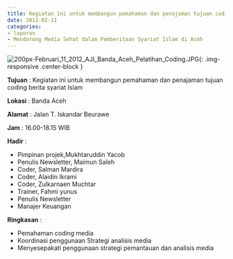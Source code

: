 ```yaml
---
title: Kegiatan ini untuk membangun pemahaman dan penajaman tujuan coding berita syariat Islam
date: 2012-02-11
categories:
- laporan
- Mendorong Media Sehat dalam Pemberitaan Syariat Islam di Aceh
---
```


![200px-Februari_11_2012_AJI_Banda_Aceh_Pelatihan_Coding.JPG](/uploads/200px-Februari_11_2012_AJI_Banda_Aceh_Pelatihan_Coding.JPG){: .img-responsive .center-block }

**Tujuan** : Kegiatan ini untuk membangun pemahaman dan penajaman tujuan coding berita syariat Islam

**Lokasi** : Banda Aceh

**Alamat** : Jalan T. Iskandar Beurawe

**Jam** : 16.00-18.15 WIB 

**Hadir** : 
* Pimpinan projek,Mukhtaruddin Yacob
* Penulis Newsletter, Maimun Saleh 
* Coder, Salman Mardira 
* Coder, Alaidin Ikrami 
* Coder, Zulkarnaen Muchtar 
* Trainer, Fahmi yunus
* Penulis Newsletter 
* Manajer Keuangan  
 
**Ringkasan** : 
* Pemahaman coding media 
* Koordinasi penggunaan Strategi analisis media
* Menyesepakati penggunaan strategi pemantauan dan analisis media 
